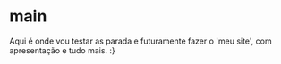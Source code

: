# main
Aqui é onde vou testar as parada e futuramente fazer o 'meu site', com apresentação e tudo mais. :}
